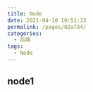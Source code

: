 ```yaml
---
title: Node
date: 2021-04-10 10:51:33
permalink: /pages/02a784/
categories:
  - 后端
tags:
  - Node
---
```

## node1

